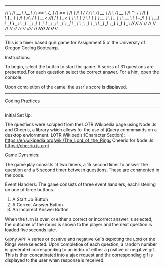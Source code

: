  __         ______     ______   ______        ______   ______     __     __   __   __     ______        ______     ______     __    __     ______    
/\ \       /\  __ \   /\__  _\ /\  == \      /\__  _\ /\  == \   /\ \   /\ \ / /  /\ \   /\  __ \      /\  ___\   /\  __ \   /\ "-./  \   /\  ___\   
\ \ \____  \ \ \/\ \  \/_/\ \/ \ \  __<      \/_/\ \/ \ \  __<   \ \ \  \ \ \'/   \ \ \  \ \  __ \     \ \ \__ \  \ \  __ \  \ \ \-./\ \  \ \  __\   
 \ \_____\  \ \_____\    \ \_\  \ \_\ \_\       \ \_\  \ \_\ \_\  \ \_\  \ \__|    \ \_\  \ \_\ \_\     \ \_____\  \ \_\ \_\  \ \_\ \ \_\  \ \_____\ 
  \/_____/   \/_____/     \/_/   \/_/ /_/        \/_/   \/_/ /_/   \/_/   \/_/      \/_/   \/_/\/_/      \/_____/   \/_/\/_/   \/_/  \/_/   \/_____/ 

  ******************************************************************************************************************************************************

This is a timer based quiz game for Assignment 5 of the University of Oregon Coding Bootcamp.

Instructions:

To begin, select the button to start the game.
A series of 31 questions are presented.
For each question select the correct answer.
For a hint, open the console.

Upon completion of the game, the user's score is displayed.

*********************************************************************************************************************************************************

Coding Practices

*********************************************************************************************************************************************************

Initial Set Up:

The questions were scraped from the LOTR Wikipedia page using Node Js and Cheerio, a library which allows for the use of jQuery commmands on a desktop enviornment.
LOTR Wikipedia (Character Section): https://en.wikipedia.org/wiki/The_Lord_of_the_Rings
Cheerio for Node Js: https://cheerio.js.org/

Game Dynamics:

The game play consists of two timers, a 15 second timer to answer the question and a 5 second timer between questions.
These are commented in the code.

Event Handlers:
The game consists of three event handlers, each listening on one of three buttons.
1. A Start Up Button
2. A Correct Answer Button
3. An Incorrect Answer Button

When the turn is over, or either a correct or incorrect answer is selected, the outcome of the round is shown to the player and the next question is loaded five seconds later.

Giphy API:
A series of positive and negative GIFs depicting the Lord of the Rings were selected.
Upon completion of each question, a random number is generated corresponding to an index of either a positive or negative gif.
This is then concatinated into a ajax request and the corresponding gif is displayed to the user when response is received.




